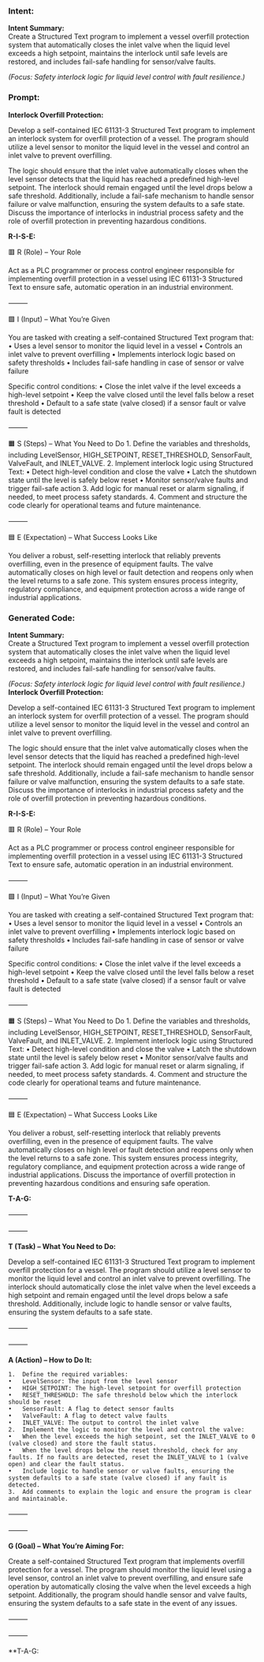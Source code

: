 ### Intent:
**Intent Summary:**  
Create a Structured Text program to implement a vessel overfill protection system that automatically closes the inlet valve when the liquid level exceeds a high setpoint, maintains the interlock until safe levels are restored, and includes fail-safe handling for sensor/valve faults.  

*(Focus: Safety interlock logic for liquid level control with fault resilience.)*

### Prompt:
**Interlock Overfill Protection:**

Develop a self-contained IEC 61131-3 Structured Text program to implement an interlock system for overfill protection of a vessel. The program should utilize a level sensor to monitor the liquid level in the vessel and control an inlet valve to prevent overfilling.

The logic should ensure that the inlet valve automatically closes when the level sensor detects that the liquid has reached a predefined high-level setpoint. The interlock should remain engaged until the level drops below a safe threshold. Additionally, include a fail-safe mechanism to handle sensor failure or valve malfunction, ensuring the system defaults to a safe state. Discuss the importance of interlocks in industrial process safety and the role of overfill protection in preventing hazardous conditions.

**R-I-S-E:**

🟥 R (Role) – Your Role

Act as a PLC programmer or process control engineer responsible for implementing overfill protection in a vessel using IEC 61131-3 Structured Text to ensure safe, automatic operation in an industrial environment.

⸻

🟩 I (Input) – What You’re Given

You are tasked with creating a self-contained Structured Text program that:
	•	Uses a level sensor to monitor the liquid level in a vessel
	•	Controls an inlet valve to prevent overfilling
	•	Implements interlock logic based on safety thresholds
	•	Includes fail-safe handling in case of sensor or valve failure

Specific control conditions:
	•	Close the inlet valve if the level exceeds a high-level setpoint
	•	Keep the valve closed until the level falls below a reset threshold
	•	Default to a safe state (valve closed) if a sensor fault or valve fault is detected

⸻

🟧 S (Steps) – What You Need to Do
	1.	Define the variables and thresholds, including LevelSensor, HIGH_SETPOINT, RESET_THRESHOLD, SensorFault, ValveFault, and INLET_VALVE.
	2.	Implement interlock logic using Structured Text:
	•	Detect high-level condition and close the valve
	•	Latch the shutdown state until the level is safely below reset
	•	Monitor sensor/valve faults and trigger fail-safe action
	3.	Add logic for manual reset or alarm signaling, if needed, to meet process safety standards.
	4.	Comment and structure the code clearly for operational teams and future maintenance.

⸻

🟦 E (Expectation) – What Success Looks Like

You deliver a robust, self-resetting interlock that reliably prevents overfilling, even in the presence of equipment faults. The valve automatically closes on high level or fault detection and reopens only when the level returns to a safe zone. This system ensures process integrity, regulatory compliance, and equipment protection across a wide range of industrial applications.

### Generated Code:
**Intent Summary:**  
Create a Structured Text program to implement a vessel overfill protection system that automatically closes the inlet valve when the liquid level exceeds a high setpoint, maintains the interlock until safe levels are restored, and includes fail-safe handling for sensor/valve faults.  

*(Focus: Safety interlock logic for liquid level control with fault resilience.)*
**Interlock Overfill Protection:**

Develop a self-contained IEC 61131-3 Structured Text program to implement an interlock system for overfill protection of a vessel. The program should utilize a level sensor to monitor the liquid level in the vessel and control an inlet valve to prevent overfilling.

The logic should ensure that the inlet valve automatically closes when the level sensor detects that the liquid has reached a predefined high-level setpoint. The interlock should remain engaged until the level drops below a safe threshold. Additionally, include a fail-safe mechanism to handle sensor failure or valve malfunction, ensuring the system defaults to a safe state. Discuss the importance of interlocks in industrial process safety and the role of overfill protection in preventing hazardous conditions.

**R-I-S-E:**

🟥 R (Role) – Your Role

Act as a PLC programmer or process control engineer responsible for implementing overfill protection in a vessel using IEC 61131-3 Structured Text to ensure safe, automatic operation in an industrial environment.

⸻

🟩 I (Input) – What You’re Given

You are tasked with creating a self-contained Structured Text program that:
	•	Uses a level sensor to monitor the liquid level in a vessel
	•	Controls an inlet valve to prevent overfilling
	•	Implements interlock logic based on safety thresholds
	•	Includes fail-safe handling in case of sensor or valve failure

Specific control conditions:
	•	Close the inlet valve if the level exceeds a high-level setpoint
	•	Keep the valve closed until the level falls below a reset threshold
	•	Default to a safe state (valve closed) if a sensor fault or valve fault is detected

⸻

🟧 S (Steps) – What You Need to Do
	1.	Define the variables and thresholds, including LevelSensor, HIGH_SETPOINT, RESET_THRESHOLD, SensorFault, ValveFault, and INLET_VALVE.
	2.	Implement interlock logic using Structured Text:
	•	Detect high-level condition and close the valve
	•	Latch the shutdown state until the level is safely below reset
	•	Monitor sensor/valve faults and trigger fail-safe action
	3.	Add logic for manual reset or alarm signaling, if needed, to meet process safety standards.
	4.	Comment and structure the code clearly for operational teams and future maintenance.

⸻

🟦 E (Expectation) – What Success Looks Like

You deliver a robust, self-resetting interlock that reliably prevents overfilling, even in the presence of equipment faults. The valve automatically closes on high level or fault detection and reopens only when the level returns to a safe zone. This system ensures process integrity, regulatory compliance, and equipment protection across a wide range of industrial applications. Discuss the importance of overfill protection in preventing hazardous conditions and ensuring safe operation.

**T-A-G:**

⸻

⸻

**T (Task) – What You Need to Do:**

Develop a self-contained IEC 61131-3 Structured Text program to implement overfill protection for a vessel. The program should utilize a level sensor to monitor the liquid level and control an inlet valve to prevent overfilling. The interlock should automatically close the inlet valve when the level exceeds a high setpoint and remain engaged until the level drops below a safe threshold. Additionally, include logic to handle sensor or valve faults, ensuring the system defaults to a safe state.

⸻

⸻

**A (Action) – How to Do It:**

	1.	Define the required variables:
	•	LevelSensor: The input from the level sensor
	•	HIGH_SETPOINT: The high-level setpoint for overfill protection
	•	RESET_THRESHOLD: The safe threshold below which the interlock should be reset
	•	SensorFault: A flag to detect sensor faults
	•	ValveFault: A flag to detect valve faults
	•	INLET_VALVE: The output to control the inlet valve
	2.	Implement the logic to monitor the level and control the valve:
	•	When the level exceeds the high setpoint, set the INLET_VALVE to 0 (valve closed) and store the fault status.
	•	When the level drops below the reset threshold, check for any faults. If no faults are detected, reset the INLET_VALVE to 1 (valve open) and clear the fault status.
	•	Include logic to handle sensor or valve faults, ensuring the system defaults to a safe state (valve closed) if any fault is detected.
	3.	Add comments to explain the logic and ensure the program is clear and maintainable.

⸻

⸻

**G (Goal) – What You’re Aiming For:**

Create a self-contained Structured Text program that implements overfill protection for a vessel. The program should monitor the liquid level using a level sensor, control an inlet valve to prevent overfilling, and ensure safe operation by automatically closing the valve when the level exceeds a high setpoint. Additionally, the program should handle sensor and valve faults, ensuring the system defaults to a safe state in the event of any issues.

⸻

⸻

**T-A-G:
